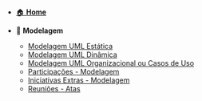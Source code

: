 <!-- docs/_sidebar.md -->

- [🏠 **Home**](README.md)

- 📐 **Modelagem**
  - [Modelagem UML Estática](Modelagem/2.1.ModelagemEstatica.md)
  - [Modelagem UML Dinâmica](Modelagem/2.2.ModelagemDinamica.md)
  - [Modelagem UML Organizacional ou Casos de Uso](Modelagem/2.3.ModelagemOrganizacionalCasosDeUso.md)
  - [Participações - Modelagem](Modelagem/2.4.ParticipacoesModelagem.md)
  - [Iniciativas Extras - Modelagem](Modelagem/2.5.IniciativasExtras.md)
  - [Reuniões - Atas](Modelagem/2.6.Reunioes.md)
